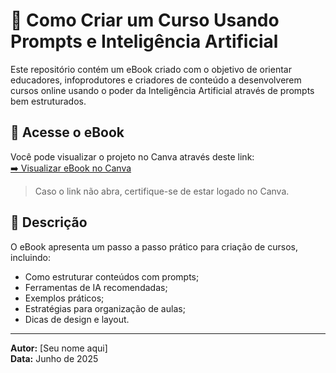 # 📘 Como Criar um Curso Usando Prompts e Inteligência Artificial

Este repositório contém um eBook criado com o objetivo de orientar educadores, infoprodutores e criadores de conteúdo a desenvolverem cursos online usando o poder da Inteligência Artificial através de prompts bem estruturados.

## 🔗 Acesse o eBook

Você pode visualizar o projeto no Canva através deste link:  
[➡️ Visualizar eBook no Canva]([https://www.canva.com/design/DAGqK_bqilw/ZW7hMa0pd6DswEGisVoXpw/edit](https://www.canva.com/design/DAGqK_bqilw/ZW7hMa0pd6DswEGisVoXpw/edit?utm_content=DAGqK_bqilw&utm_campaign=designshare&utm_medium=link2&utm_source=sharebutton))

> Caso o link não abra, certifique-se de estar logado no Canva.

## 📄 Descrição

O eBook apresenta um passo a passo prático para criação de cursos, incluindo:
- Como estruturar conteúdos com prompts;
- Ferramentas de IA recomendadas;
- Exemplos práticos;
- Estratégias para organização de aulas;
- Dicas de design e layout.

---

**Autor:** [Seu nome aqui]  
**Data:** Junho de 2025  
